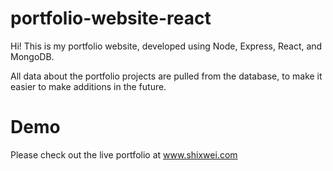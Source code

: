 # portfolio-website-react

Hi! This is my portfolio website, developed using Node, Express, React, and MongoDB. 

All data about the portfolio projects are pulled from the database, to make it easier to make additions in the future. 

# Demo

Please check out the live portfolio at www.shixwei.com
